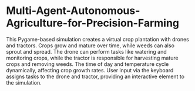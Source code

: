 # Multi-Agent-Autonomous-Agriculture-for-Precision-Farming

This Pygame-based simulation creates a virtual crop plantation with drones and tractors. Crops grow and mature over time, while weeds can also sprout and spread. The drone can perform tasks like watering and monitoring crops, while the tractor is responsible for harvesting mature crops and removing weeds. The time of day and temperature cycle dynamically, affecting crop growth rates. User input via the keyboard assigns tasks to the drone and tractor, providing an interactive element to the simulation.
